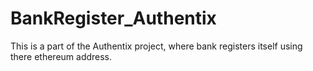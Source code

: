 # BankRegister_Authentix

This is a part of the Authentix project, where bank registers itself using there ethereum address.
